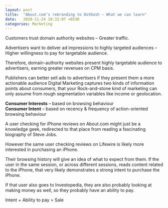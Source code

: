 ```yaml
---
layout: post
title:  "About.com’s rebranding to DotDash – What we can learn"
date:   2020-11-24 10:32:07 +0530
categories: Marketing
---
```


Customers trust domain authority websites – Greater traffic. 

Advertisers want to deliver ad impressions to highly targeted audiences – Higher willingness to pay for targetable audience. 

Therefore, domain-authority websites present highly targetable audience to advertisers, earning greater revenues on CPM basis. 

Publishers can better sell ads to advertisers if they present them a more actionable audience
Digital Marketing captures two kinds of information points about consumers, that your   Rock-and-stone kind of marketing can only assume from rough segmentation variables like income or geolocation. 

__Consumer Interests__ – based on browsing behaviour   
__Consumer Intent__ – based on recency & frequency of action-oriented browsing behaviour 

A user checking for iPhone reviews on About.com might just be a knowledge geek, redirected to that place from reading a fascinating biography of Steve Jobs.  

However the same user checking reviews on Lifewire is likely more interested in purchasing an iPhone.  

Their browsing history will give an idea of what to expect from them. If the user in the same session, or across different sessions, reads content related to the iPhone, that very likely demonstrates a strong intent to purchase the iPhone.  

If that user also goes to Investopedia, they are also probably looking at making money as well, so they probably have an ability to pay.  

Intent + Ability to pay = Sale 
